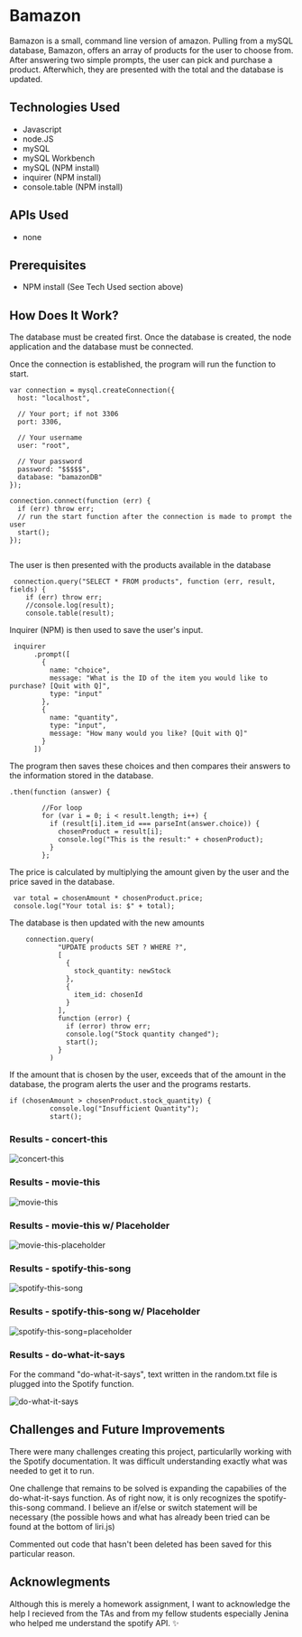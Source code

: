 # Bamazon
Bamazon is a small, command line version of amazon.  Pulling from a mySQL database, Bamazon, offers an array of products for the user to choose from. After answering two simple prompts, the user can pick and purchase a product. Afterwhich, they are presented with the total and the database is updated.

## Technologies Used
* Javascript
* node.JS
* mySQL
* mySQL Workbench
* mySQL (NPM install)
* inquirer (NPM install)
* console.table (NPM install)


## APIs Used
* none

## Prerequisites
* NPM install (See Tech Used section above)

## How Does It Work?
The database must be created first. Once the database is created, the node application and the database must be connected. 

Once the connection is established, the program will run the function to start.

``` 
var connection = mysql.createConnection({
  host: "localhost",

  // Your port; if not 3306
  port: 3306,

  // Your username
  user: "root",

  // Your password
  password: "$$$$$",
  database: "bamazonDB"
});

connection.connect(function (err) {
  if (err) throw err;
  // run the start function after the connection is made to prompt the user
  start();
});


```



The user is then presented with the products available in the database

``` 
 connection.query("SELECT * FROM products", function (err, result, fields) {
    if (err) throw err;
    //console.log(result);
    console.table(result);
```

Inquirer (NPM) is then used to save the user's input. 

```
 inquirer
      .prompt([
        {
          name: "choice",
          message: "What is the ID of the item you would like to purchase? [Quit with Q]",
          type: "input"
        },
        {
          name: "quantity",
          type: "input",
          message: "How many would you like? [Quit with Q]"
        }
      ])

```

The program then saves these choices and then compares their answers to the information stored in the database. 

```
.then(function (answer) {

        //For loop
        for (var i = 0; i < result.length; i++) {
          if (result[i].item_id === parseInt(answer.choice)) {
            chosenProduct = result[i];
            console.log("This is the result:" + chosenProduct);
          }
        };

```

The price is calculated by multiplying the amount given by the user and the price saved in the database.

```
 var total = chosenAmount * chosenProduct.price;
 console.log("Your total is: $" + total);
```

The database is then updated with the new amounts

```
    connection.query(
            "UPDATE products SET ? WHERE ?",
            [
              {
                stock_quantity: newStock
              },
              {
                item_id: chosenId
              }
            ],
            function (error) {
              if (error) throw err;
              console.log("Stock quantity changed");
              start();
            }
          )
```

If the amount that is chosen by the user, exceeds that of the amount in the database, the program alerts the user and the programs restarts.

```
if (chosenAmount > chosenProduct.stock_quantity) {
          console.log("Insufficient Quantity");
          start();
```

### Results - concert-this

![concert-this](images/liri-concert-this-image.PNG)

### Results - movie-this

![movie-this](images/liri-movie-this-image.PNG)

### Results - movie-this w/ Placeholder

![movie-this-placeholder](images/liri-movie-this-image-placeholder.PNG)

### Results - spotify-this-song

![spotify-this-song](images/liri-spotify-this-song-image.PNG)

### Results - spotify-this-song w/ Placeholder

![spotify-this-song=placeholder](images/liri-spotify-this-song-image-placeholder.PNG)

### Results - do-what-it-says
For the command "do-what-it-says", text written in the random.txt file is plugged into the Spotify function.

![do-what-it-says](images/liri-do-what-it-says.PNG)


## Challenges and Future Improvements
There were many challenges creating this project, particularlly working with the Spotify documentation. It was difficult understanding exactly what was needed to get it to run.

One challenge that remains to be solved is expanding the capabilies of the do-what-it-says function. As of right now, it is only recognizes the spotify-this-song command. I believe an if/else or switch statement will be necessary (the possible hows and what has already been tried can be found at the bottom of liri.js)

Commented out code that hasn't been deleted has been saved for this particular reason.

## Acknowlegments 
Although this is merely a homework assignment, I want to acknowledge the help I recieved from the TAs and from my fellow students especially Jenina who helped me understand the spotify API. :sparkles: